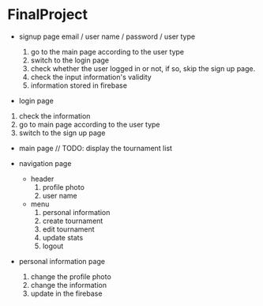 # FinalProject

- signup page
  email / user name / password / user type
  1. go to the main page according to the user type
  2. switch to the login page
  3. check whether the user logged in or not, if so, skip the sign up page.
  4. check the input information's validity
  5. information stored in firebase
 
 - login page
  1. check the information
  2. go to main page according to the user type
  3. switch to the sign up page
  
 - main page
  // TODO: display the tournament list
  - navigation page
    - header
      1. profile photo
      2. user name
    - menu
      1. personal information
      2. create tournament
      3. edit tournament
      4. update stats
      5. logout
  
  - personal information page
    1. change the profile photo
    2. change the information
    3. update in the firebase
  
  
